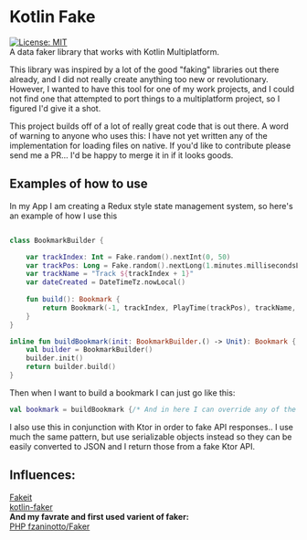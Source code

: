 # Kotlin Fake
[![License: MIT](https://img.shields.io/badge/License-MIT-yellow.svg)](https://opensource.org/licenses/MIT)  
A data faker library that works with Kotlin Multiplatform. 

This library was inspired by a lot of the good "faking" libraries out there already, 
and I did not really create anything too new or revolutionary. However, I wanted to have this tool 
for one of my work projects, and I could not find one that attempted to port things to a multiplatform project, 
so I figured I'd give it a shot.

This project builds off of a lot of really great code that is out there. A word of warning to anyone who uses this:
I have not yet written any of the implementation for loading files on native. If you'd like to contribute please send me 
a PR... I'd be happy to merge it in if it looks goods. 

## Examples of how to use

In my App I am creating a Redux style state management system, so here's an example of how I use this

```kotlin

class BookmarkBuilder {

    var trackIndex: Int = Fake.random().nextInt(0, 50)
    var trackPos: Long = Fake.random().nextLong(1.minutes.millisecondsLong, 45.minutes.millisecondsLong)
    var trackName = "Track ${trackIndex + 1}"
    var dateCreated = DateTimeTz.nowLocal()
    
    fun build(): Bookmark {
        return Bookmark(-1, trackIndex, PlayTime(trackPos), trackName, dateCreated)
    }
}

inline fun buildBookmark(init: BookmarkBuilder.() -> Unit): Bookmark {
    val builder = BookmarkBuilder()
    builder.init()
    return builder.build()
}

```

Then when I want to build a bookmark I can just go like this: 
```kotlin
val bookmark = buildBookmark {/* And in here I can override any of the properties that I don't want faker generating */}
```

I also use this in conjunction with Ktor in order to fake API responses.. I use much the same pattern, but use 
serializable objects instead so they can be easily converted to JSON and I return those from a fake Ktor API. 



## Influences: 
[Fakeit](https://github.com/moove-it/fakeit)    
[kotlin-faker](https://github.com/serpro69/kotlin-faker)    
**And my favrate and first used varient of faker:**    
[PHP fzaninotto/Faker](https://github.com/fzaninotto/Faker)  
